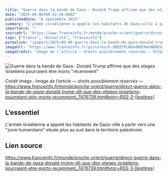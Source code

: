 ```yaml
---
title: "Guerre dans la bande de Gaza : Donald Trump affirme que des otages israéliens pourraient être morts \"récemment\""
date: "2025-09-06T09:52:36.000Z"
publishedDate: "6 septembre 2025"
summary: "L'armée israélienne a appelé les habitants de Gaza-ville à partir vers une \"zone humanitaire\" située plus au sud dans le territoire palestinien."
importance: ""
sourceUrl: "https://www.franceinfo.fr/monde/proche-orient/guerre/direct-guerre-dans-la-bande-de-gaza-donald-trump-dit-que-des-otages-israeliens-pourraient-etre-morts-recemment_7476739.html#xtor=RSS-3-[lestitres]"
tags: ["France", "Actualité", "Franceinfo"]
permalink: "/papers/2025-09-06-guerre-dans-la-bande-de-gaza-donald-trump-affirme-que-des-otages-israeliens-pourraient-etre-morts-recemment"
imageUrl: "https://www.franceinfo.fr/pictures/h-UBEEYFLWUndkMt6mnND0Eey5M/0x119:4000x2369/1500x843/2025/09/06/sipa-shutterstock41313058-000007-68bbee041b4b8158360143.jpg"
imageCredit: "Image de l’article — droits possiblement réservés — https://www.franceinfo.fr/monde/proche-orient/guerre/direct-guerre-dans-la-bande-de-gaza-donald-trump-dit-que-des-otages-israeliens-pourraient-etre-morts-recemment_7476739.html#xtor=RSS-3-[lestitres]"
---
```


![Guerre dans la bande de Gaza : Donald Trump affirme que des otages israéliens pourraient être morts "récemment"](https://www.franceinfo.fr/pictures/h-UBEEYFLWUndkMt6mnND0Eey5M/0x119:4000x2369/1500x843/2025/09/06/sipa-shutterstock41313058-000007-68bbee041b4b8158360143.jpg)

*Crédit image : Image de l’article — droits possiblement réservés — https://www.franceinfo.fr/monde/proche-orient/guerre/direct-guerre-dans-la-bande-de-gaza-donald-trump-dit-que-des-otages-israeliens-pourraient-etre-morts-recemment_7476739.html#xtor=RSS-3-[lestitres]*

## L’essentiel

L'armée israélienne a appelé les habitants de Gaza-ville à partir vers une "zone humanitaire" située plus au sud dans le territoire palestinien.

## Lien source

https://www.franceinfo.fr/monde/proche-orient/guerre/direct-guerre-dans-la-bande-de-gaza-donald-trump-dit-que-des-otages-israeliens-pourraient-etre-morts-recemment_7476739.html#xtor=RSS-3-[lestitres]
